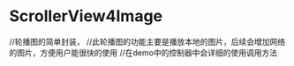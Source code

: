 # ScrollerView4Image
//轮播图的简单封装，
//此轮播图的功能主要是播放本地的图片，后续会增加网络的图片，方便用户能很快的使用
//在demo中的控制器中会详细的使用调用方法

